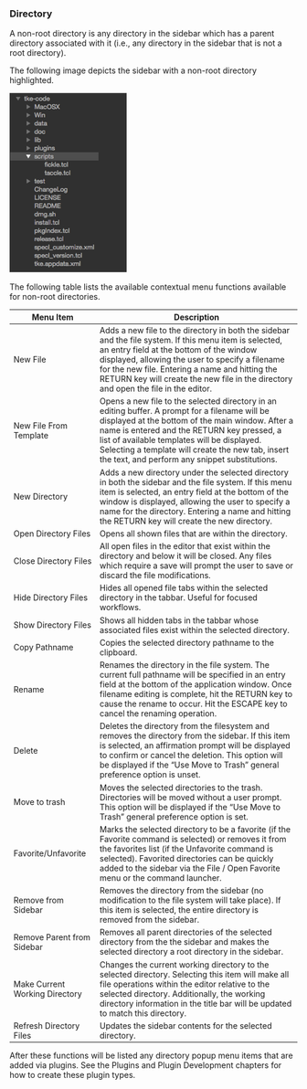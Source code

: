 ### Directory

A non-root directory is any directory in the sidebar which has a parent directory associated with it (i.e., any directory in the sidebar that is not a root directory).

The following image depicts the sidebar with a non-root directory highlighted.

![](assets/Sidebar-Directory.png "Sidebar Non-Root Directory")

The following table lists the available contextual menu functions available for non-root directories.

| Menu Item | Description |
| - | - |
| New File | Adds a new file to the directory in both the sidebar and the file system.  If this menu item is selected, an entry field at the bottom of the window displayed, allowing the user to specify a filename for the new file.  Entering a name and hitting the RETURN key will create the new file in the directory and open the file in the editor. |
| New File From Template | Opens a new file to the selected directory in an editing buffer. A prompt for a filename will be displayed at the bottom of the main window. After a name is entered and the RETURN key pressed, a list of available templates will be displayed. Selecting a template will create the new tab, insert the text, and perform any snippet substitutions. |
| New Directory | Adds a new directory under the selected directory in both the sidebar and the file system.  If this menu item is selected, an entry field at the bottom of the window is displayed, allowing the user to specify a name for the directory.  Entering a name and hitting the RETURN key will create the new directory. |
| Open Directory Files | Opens all shown files that are within the directory. |
| Close Directory Files | All open files in the editor that exist within the directory and below it will be closed.  Any files which require a save will prompt the user to save or discard the file modifications. |
| Hide Directory Files | Hides all opened file tabs within the selected directory in the tabbar.  Useful for focused workflows. |
| Show Directory Files | Shows all hidden tabs in the tabbar whose associated files exist within the selected directory. |
| Copy Pathname | Copies the selected directory pathname to the clipboard. |
| Rename | Renames the directory in the file system.  The current full pathname will be specified in an entry field at the bottom of the application window.  Once filename editing is complete, hit the RETURN key to cause the rename to occur.  Hit the ESCAPE key to cancel the renaming operation. |
| Delete | Deletes the directory from the filesystem and removes the directory from the sidebar.  If this item is selected, an affirmation prompt will be displayed to confirm or cancel the deletion. This option will be displayed if the “Use Move to Trash” general preference option is unset. |
| Move to trash | Moves the selected directories to the trash. Directories will be moved without a user prompt. This option will be displayed if the “Use Move to Trash” general preference option is set. |
| Favorite/Unfavorite | Marks the selected directory to be a favorite (if the Favorite command is selected) or removes it from the favorites list (if the Unfavorite command is selected).  Favorited directories can be quickly added to the sidebar via the File / Open Favorite menu or the command launcher. |
| Remove from Sidebar | Removes the directory from the sidebar (no modification to the file system will take place).  If this item is selected, the entire directory is removed from the sidebar. |
| Remove Parent from Sidebar | Removes all parent directories of the selected directory from the the sidebar and makes the selected directory a root directory in the sidebar. |
| Make Current Working Directory | Changes the current working directory to the selected directory.  Selecting this item will make all file operations within the editor relative to the selected directory.  Additionally, the working directory information in the title bar will be updated to match this directory. |
| Refresh Directory Files | Updates the sidebar contents for the selected directory. |

After these functions will be listed any directory popup menu items that are added via plugins.  See the Plugins and Plugin Development chapters for how to create these plugin types.
